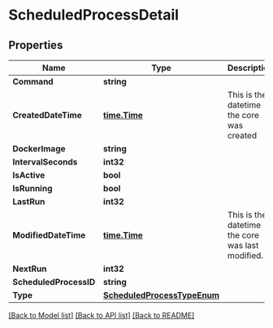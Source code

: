 # ScheduledProcessDetail

## Properties

Name | Type | Description | Notes
------------ | ------------- | ------------- | -------------
**Command** | **string** |  | [optional] 
**CreatedDateTime** | [**time.Time**](time.Time.md) | This is the datetime the core was created | [optional] 
**DockerImage** | **string** |  | [optional] 
**IntervalSeconds** | **int32** |  | [optional] 
**IsActive** | **bool** |  | [optional] 
**IsRunning** | **bool** |  | [optional] 
**LastRun** | **int32** |  | [optional] 
**ModifiedDateTime** | [**time.Time**](time.Time.md) | This is the datetime the core was last modified. | [optional] 
**NextRun** | **int32** |  | [optional] 
**ScheduledProcessID** | **string** |  | [optional] 
**Type** | [**ScheduledProcessTypeEnum**](ScheduledProcessTypeEnum.md) |  | [optional] 

[[Back to Model list]](../README.md#documentation-for-models) [[Back to API list]](../README.md#documentation-for-api-endpoints) [[Back to README]](../README.md)


